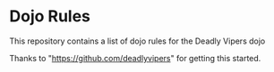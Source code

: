 Dojo Rules
==========

This repository contains a list of dojo rules for the Deadly Vipers dojo

Thanks to "https://github.com/deadlyvipers" for getting this started.
